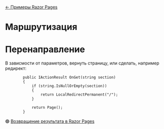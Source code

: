 [← Примеры Razor Pages](/README.md)  

# Маршрутизация

# Перенаправление
В зависмости от параметров, вернуть страницу, или сделать, например редирект:
```
        public IActionResult OnGet(string section)
        {
            if (string.IsNullOrEmpty(section))
            {
                return LocalRedirectPermanent("/"); 
            }

            return Page();
        }
```
🟢 [Возвращение результата в Razor Pages](https://metanit.com/sharp/aspnet5/29.7.php)  
